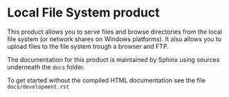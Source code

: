 Local File System product
==========================

This product allows you to serve files and browse directories from the 
local file system (or network shares on Windows platforms). It also
allows you to upload files to the file system trough a browser and FTP.
 
The documentation for this product is maintained by Sphinx
using sources underneath the ``docs`` folder.

To get started without the compiled HTML documentation see the 
file ``docs/development.rst``
